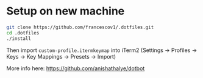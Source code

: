 # Setup on new machine

```bash
git clone https://github.com/francescov1/.dotfiles.git
cd .dotfiles
./install
```

Then import `custom-profile.itermkeymap` into iTerm2 (Settings -> Profiles -> Keys -> Key Mappings -> Presets -> Import)

More info here: https://github.com/anishathalye/dotbot